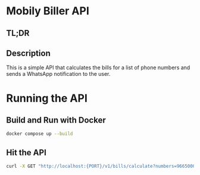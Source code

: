 # Mobily Biller API

## TL;DR

## Description

This is a simple API that calculates the bills for a list of phone numbers and sends a WhatsApp notification to the user.


# Running the API

## Build and Run with Docker
```bash
docker compose up --build
```

## Hit the API
```bash
curl -X GET "http://localhost:{PORT}/v1/bills/calculate?numbers=966500000000,966500000001&national_id=1234567890"
```